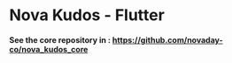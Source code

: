 # Nova Kudos - Flutter
#### See the core repository in : https://github.com/novaday-co/nova_kudos_core
